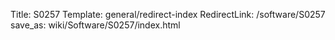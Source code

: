 Title: S0257
Template: general/redirect-index
RedirectLink: /software/S0257
save_as: wiki/Software/S0257/index.html